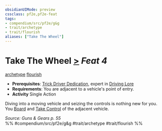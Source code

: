 ```yaml
---
obsidianUIMode: preview
cssclass: pf2e,pf2e-feat
tags:
- compendium/src/pf2e/g&g
- trait/archetype
- trait/flourish
aliases: ["Take The Wheel"]
---
```

# Take The Wheel  [>](/rules/core-rulebook/chapter-9-playing-the-game.md#Actions "Single Action") *Feat 4*  
[archetype](/rules/traits/archetype.md)  [flourish](/rules/traits/flourish.md)  

- **Prerequisites**: [Trick Driver Dedication](/compendium/feats/trick-driver-dedication-g-g.md), expert in [Driving Lore](/compendium/skills.md#Lore)
- **Requirements**: You are adjacent to a vehicle's point of entry.
- **Activity** Single Action

Diving into a moving vehicle and seizing the controls is nothing new for you. You [Board](/rules/actions/board-gmg.md) and [Take Control](/rules/actions/take-control-gmg.md) of the adjacent vehicle.

*Source: Guns & Gears p. 55*  
%% #compendium/src/pf2e/g&g #trait/archetype #trait/flourish %%